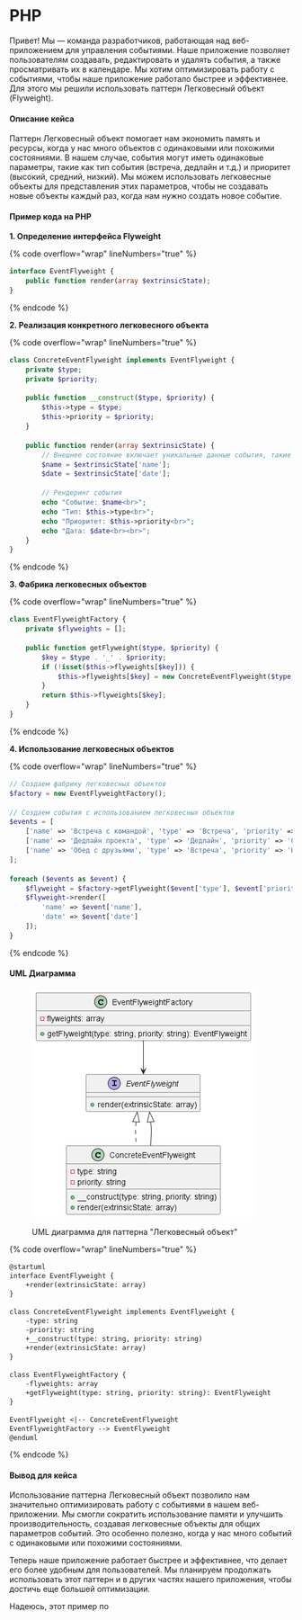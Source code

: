 # PHP

Привет! Мы — команда разработчиков, работающая над веб-приложением для управления событиями. Наше приложение позволяет пользователям создавать, редактировать и удалять события, а также просматривать их в календаре. Мы хотим оптимизировать работу с событиями, чтобы наше приложение работало быстрее и эффективнее. Для этого мы решили использовать паттерн Легковесный объект (Flyweight).

#### Описание кейса

Паттерн Легковесный объект помогает нам экономить память и ресурсы, когда у нас много объектов с одинаковыми или похожими состояниями. В нашем случае, события могут иметь одинаковые параметры, такие как тип события (встреча, дедлайн и т.д.) и приоритет (высокий, средний, низкий). Мы можем использовать легковесные объекты для представления этих параметров, чтобы не создавать новые объекты каждый раз, когда нам нужно создать новое событие.

#### Пример кода на PHP

**1. Определение интерфейса Flyweight**

{% code overflow="wrap" lineNumbers="true" %}
```php
interface EventFlyweight {
    public function render(array $extrinsicState);
}
```
{% endcode %}

**2. Реализация конкретного легковесного объекта**

{% code overflow="wrap" lineNumbers="true" %}
```php
class ConcreteEventFlyweight implements EventFlyweight {
    private $type;
    private $priority;

    public function __construct($type, $priority) {
        $this->type = $type;
        $this->priority = $priority;
    }

    public function render(array $extrinsicState) {
        // Внешнее состояние включает уникальные данные события, такие как название и дата
        $name = $extrinsicState['name'];
        $date = $extrinsicState['date'];

        // Рендеринг события
        echo "Событие: $name<br>";
        echo "Тип: $this->type<br>";
        echo "Приоритет: $this->priority<br>";
        echo "Дата: $date<br><br>";
    }
}
```
{% endcode %}

**3. Фабрика легковесных объектов**

{% code overflow="wrap" lineNumbers="true" %}
```php
class EventFlyweightFactory {
    private $flyweights = [];

    public function getFlyweight($type, $priority) {
        $key = $type . '_' . $priority;
        if (!isset($this->flyweights[$key])) {
            $this->flyweights[$key] = new ConcreteEventFlyweight($type, $priority);
        }
        return $this->flyweights[$key];
    }
}
```
{% endcode %}

**4. Использование легковесных объектов**

{% code overflow="wrap" lineNumbers="true" %}
```php
// Создаем фабрику легковесных объектов
$factory = new EventFlyweightFactory();

// Создаем события с использованием легковесных объектов
$events = [
    ['name' => 'Встреча с командой', 'type' => 'Встреча', 'priority' => 'Высокий', 'date' => '2023-10-01'],
    ['name' => 'Дедлайн проекта', 'type' => 'Дедлайн', 'priority' => 'Средний', 'date' => '2023-10-05'],
    ['name' => 'Обед с друзьями', 'type' => 'Встреча', 'priority' => 'Низкий', 'date' => '2023-10-03']
];

foreach ($events as $event) {
    $flyweight = $factory->getFlyweight($event['type'], $event['priority']);
    $flyweight->render([
        'name' => $event['name'],
        'date' => $event['date']
    ]);
}
```
{% endcode %}

#### UML Диаграмма

<figure><img src="../../../../../.gitbook/assets/image (68).png" alt=""><figcaption><p>UML диаграмма для паттерна "Легковесный объект"</p></figcaption></figure>

{% code overflow="wrap" lineNumbers="true" %}
```plant-uml
@startuml
interface EventFlyweight {
    +render(extrinsicState: array)
}

class ConcreteEventFlyweight implements EventFlyweight {
    -type: string
    -priority: string
    +__construct(type: string, priority: string)
    +render(extrinsicState: array)
}

class EventFlyweightFactory {
    -flyweights: array
    +getFlyweight(type: string, priority: string): EventFlyweight
}

EventFlyweight <|-- ConcreteEventFlyweight
EventFlyweightFactory --> EventFlyweight
@enduml
```
{% endcode %}

#### Вывод для кейса

Использование паттерна Легковесный объект позволило нам значительно оптимизировать работу с событиями в нашем веб-приложении. Мы смогли сократить использование памяти и улучшить производительность, создавая легковесные объекты для общих параметров событий. Это особенно полезно, когда у нас много событий с одинаковыми или похожими состояниями.

Теперь наше приложение работает быстрее и эффективнее, что делает его более удобным для пользователей. Мы планируем продолжать использовать этот паттерн и в других частях нашего приложения, чтобы достичь еще большей оптимизации.

Надеюсь, этот пример по
